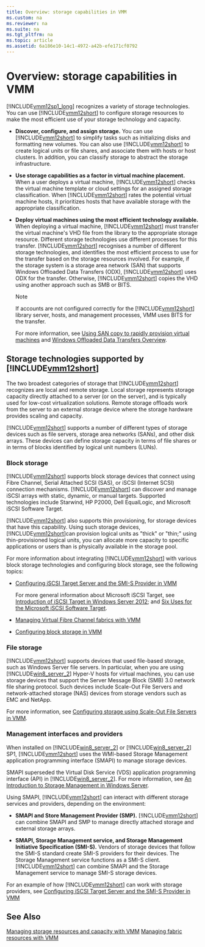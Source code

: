 ```yaml
---
title: Overview: storage capabilities in VMM
ms.custom: na
ms.reviewer: na
ms.suite: na
ms.tgt_pltfrm: na
ms.topic: article
ms.assetid: 6a186e10-14c1-4972-a42b-efe171cf0792
---
```

# Overview: storage capabilities in VMM
[!INCLUDE[vmm12sp1_long](./Token/vmm12sp1_long_md.md)] recognizes a variety of storage technologies. You can use [!INCLUDE[vmm12short](./Token/vmm12short_md.md)] to configure storage resources to make the most efficient use of your storage technology and capacity.

-   **Discover, configure, and assign storage.** You can use [!INCLUDE[vmm12short](./Token/vmm12short_md.md)] to simplify tasks 
      such as 
        initializing disks
        and formatting new volumes. You can also use [!INCLUDE[vmm12short](./Token/vmm12short_md.md)] to create logical units or file shares, and associate them with hosts or host clusters.
    In addition, you can classify storage to abstract the storage infrastructure.

-   **Use storage capabilities as a factor in virtual machine placement.** When a user deploys a virtual machine, [!INCLUDE[vmm12short](./Token/vmm12short_md.md)] checks the virtual machine template or cloud settings for an assigned storage classification. 
    When [!INCLUDE[vmm12short](./Token/vmm12short_md.md)] rates the potential virtual machine hosts, it prioritizes hosts that have available storage with the appropriate classification.

-   **Deploy virtual machines using the most efficient technology available.** When deploying a virtual machine, [!INCLUDE[vmm12short](./Token/vmm12short_md.md)] must transfer the virtual machine's VHD file from the library to the appropriate storage resource.
    Different storage technologies use different processes for this transfer.
    [!INCLUDE[vmm12short](./Token/vmm12short_md.md)] recognises a number of different storage technologies, and identifies the most efficient process to use for the transfer based on the storage resources involved. For example, if the storage system is a storage area network \(SAN\) that supports Windows Offloaded Data Transfers \(ODX\), [!INCLUDE[vmm12short](./Token/vmm12short_md.md)] uses ODX for the transfer. Otherwise, [!INCLUDE[vmm12short](./Token/vmm12short_md.md)] copies the VHD using another approach such as SMB or BITS.

    > [!NOTE]
    > If accounts are not configured correctly for the [!INCLUDE[vmm12short](./Token/vmm12short_md.md)] library server, hosts, and management processes, VMM uses BITS for the transfer.

    For more information, see [Using SAN copy to rapidly provision virtual machines](./Using-SAN-copy-to-rapidly-provision-virtual-machines.md) and [Windows Offloaded Data Transfers Overview](https://technet.microsoft.com/en-us/library/hh831628.aspx).

## Storage technologies supported by [!INCLUDE[vmm12short](./Token/vmm12short_md.md)]
The two broadest categories of storage that [!INCLUDE[vmm12short](./Token/vmm12short_md.md)] recognizes are local and remote storage. Local storage represents storage capacity directly attached to a server \(or on the server\), and is typically used for low\-cost virtualization solutions. Remote storage offloads work from the server to an external storage device where the storage hardware provides scaling and capacity.

[!INCLUDE[vmm12short](./Token/vmm12short_md.md)] supports a number of different types of storage devices such as file servers, storage area networks \(SANs\), and other disk arrays. These devices can define storage capacity in terms of file shares or in terms of blocks identified by logical unit numbers \(LUNs\).

### Block storage
[!INCLUDE[vmm12short](./Token/vmm12short_md.md)] supports block storage devices that connect using Fibre Channel, Serial Attached SCSI \(SAS\), or iSCSI \(Internet SCSI\) connection mechanisms. [!INCLUDE[vmm12short](./Token/vmm12short_md.md)] can discover and manage iSCSI arrays with static, dynamic, or manual targets. Supported technologies include Starwind, HP P2000, Dell EqualLogic, and Microsoft iSCSI Software Target.

[!INCLUDE[vmm12short](./Token/vmm12short_md.md)] also supports thin provisioning, for storage devices that have this capability. Using such storage devices, [!INCLUDE[vmm12short](./Token/vmm12short_md.md)]can provision logical units as "thick" or "thin;" using thin\-provisioned logical units, you can allocate more capacity to specific applications or users than is physically available in the storage pool.

For more information about integrating [!INCLUDE[vmm12short](./Token/vmm12short_md.md)] with various block storage technologies and configuring block storage, see the following topics:

-   [Configuring iSCSI Target Server and the SMI-S Provider in VMM](./Configuring-iSCSI-Target-Server-and-the-SMI-S-Provider-in-VMM.md)

    For more general information about Microsoft iSCSI Target, see [Introduction of iSCSI Target in Windows Server 2012](https://blogs.technet.microsoft.com/filecab/2012/05/21/introduction-of-iscsi-target-in-windows-server-2012/); and
    [Six Uses for the Microsoft iSCSI Software Target](http://blogs.technet.com/b/storageserver/archive/2009/12/11/six-uses-for-the-microsoft-iscsi-software-target.aspx).

-   [Managing Virtual Fibre Channel fabrics with VMM](./Managing-Virtual-Fibre-Channel-fabrics-with-VMM.md)

-   [Configuring block storage in VMM](./Configuring-block-storage-in-VMM.md)

### File storage
[!INCLUDE[vmm12short](./Token/vmm12short_md.md)] supports devices that used file\-based storage, such as Windows Server file servers. In particular, when you are using [!INCLUDE[win8_server_2](./Token/win8_server_2_md.md)] Hyper\-V hosts for virtual machines, you can use storage devices that support the Server Message Block \(SMB\) 3.0 network file sharing protocol. Such devices include Scale\-Out File Servers and network\-attached storage \(NAS\) devices from storage vendors such as EMC and NetApp.

For more information, see [Configuring storage using Scale-Out File Servers in VMM](./Configuring-storage-using-Scale-Out-File-Servers-in-VMM.md).

### Management interfaces and providers
When installed on [!INCLUDE[win8_server_2](./Token/win8_server_2_md.md)] or [!INCLUDE[win8_server_2](./Token/win8_server_2_md.md)] SP1, [!INCLUDE[vmm12short](./Token/vmm12short_md.md)] uses the WMI\-based Storage Management application programming interface \(SMAPI\) to manage storage devices.

SMAPI superseded the Virtual Disk Service \(VDS\) application programming interface \(API\) in [!INCLUDE[win8_server_2](./Token/win8_server_2_md.md)]. 
For more information, see [An Introduction to Storage Management in Windows Server](http://blogs.msdn.com/b/san/archive/2012/06/26/an-introduction-to-storage-management-in-windows-server-2012.aspx).

Using SMAPI, [!INCLUDE[vmm12short](./Token/vmm12short_md.md)] can interact with different storage services and providers, depending on the environment:

-   **SMAPI and Store Management Provider \(SMP\).** [!INCLUDE[vmm12short](./Token/vmm12short_md.md)] can combine SMAPI and SMP to manage directly attached storage and external storage arrays.

-   **SMAPI, Storage Management service, and  Storage Management Initiative Specification \(SMI\-S\).** Vendors of storage devices that follow the SMI\-S standard create SMI\-S providers for their devices.
    The Storage Management service functions as a SMI\-S client.
    [!INCLUDE[vmm12short](./Token/vmm12short_md.md)] can combine SMAPI and the Storage Management service to manage SMI\-S storage devices.

For an example of how [!INCLUDE[vmm12short](./Token/vmm12short_md.md)] can work with storage providers, see [Configuring iSCSI Target Server and the SMI-S Provider in VMM](./Configuring-iSCSI-Target-Server-and-the-SMI-S-Provider-in-VMM.md)

## See Also
[Managing storage resources and capacity with VMM](./Managing-storage-resources-and-capacity-with-VMM.md)
[Managing fabric resources with VMM](./Managing-fabric-resources-with-VMM.md)


